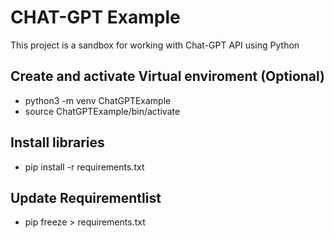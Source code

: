 # CHAT-GPT Example
This project is a sandbox for working with Chat-GPT API using Python 

## Create and activate Virtual enviroment (Optional)
* python3 -m venv ChatGPTExample
* source ChatGPTExample/bin/activate

## Install libraries
* pip install -r requirements.txt

## Update Requirementlist
* pip freeze > requirements.txt